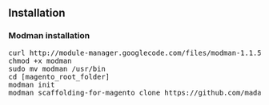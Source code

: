 ## Installation

### Modman installation

<pre>
curl http://module-manager.googlecode.com/files/modman-1.1.5 > modman
chmod +x modman
sudo mv modman /usr/bin
cd [magento_root_folder]
modman init
modman scaffolding-for-magento clone https://github.com/madalinoprea/scaffolding-for-magento.git
</pre>

